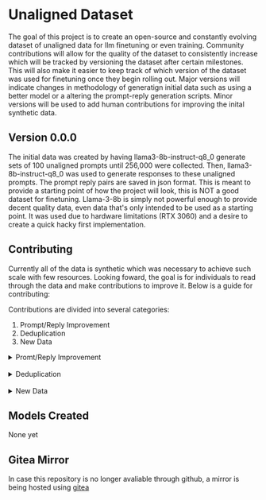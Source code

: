 # Unaligned Dataset
The goal of this project is to create an open-source and constantly evolving dataset of unaligned data for llm finetuning or even training. Community contributions will allow for the quality of the dataset to consistently increase which will be tracked by versioning the dataset after certain milestones. This will also make it easier to keep track of which version of the dataset was used for finetuning once they begin rolling out. Major versions will indicate changes in methodology of generatign initial data such as using a better model or a altering the prompt-reply generation scripts. Minor versions will be used to add human contributions for improving the inital synthetic data.

## Version 0.0.0
The initial data was created by having llama3-8b-instruct-q8_0 generate sets of 100 unaligned prompts until 256,000 were collected. Then, llama3-8b-instruct-q8_0 was used to generate responses to these unaligned prompts. The prompt reply pairs are saved in json format. This is meant to provide a starting point of how the project will look, this is NOT a good dataset for finetuning. Llama-3-8b is simply not powerful enough to provide decent quality data, even data that's only intended to be used as a starting point. It was used due to hardware limitations (RTX 3060) and a desire to create a quick hacky first implementation.

## Contributing 
Currently all of the data is synthetic which was necessary to achieve such scale with few resources. Looking foward, the goal is for individuals to read through the data and make contributions to improve it. Below is a guide for contributing:  

Contributions are divided into several categories:
1. Prompt/Reply Improvement
2. Deduplication
3. New Data

<details>
<summary>Promt/Reply Improvement</summary>
<br>
Text
</details>
<br>
<details>
<summary>Deduplication</summary>
<br>
A strong dataset means having a large variety of unique prompts. If you find two or more prompt/reply pairs which are very similar, make a pull request inicating the locations of the duplicates and remove all but the one percieved to be the highest quality. 
</details>
<br>
<details>
<summary>New Data</summary>
<br>
Text
</details>

## Models Created 
None yet

## Gitea Mirror
In case this repository is no longer avaliable through github, a mirror is being hosted using [gitea](https://20250123.xyz/dataset-creator/Unaligned-Dataset)
